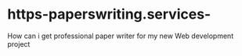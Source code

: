 # https-paperswriting.services-
How can i get professional paper writer for my new Web development project
